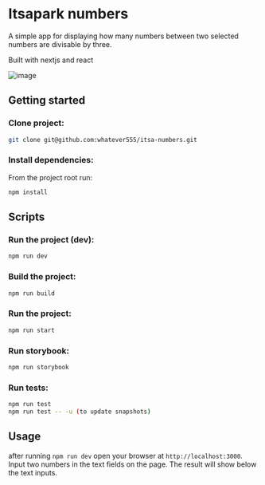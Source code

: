 # Itsapark numbers 
A simple app for displaying how many numbers between two selected numbers are divisable by three.  

Built with nextjs and react    
  
![image](https://user-images.githubusercontent.com/1413475/106102074-20705a00-613f-11eb-8b42-dc53b46757d5.png)



## Getting started 
### Clone project:   
```bash
git clone git@github.com:whatever555/itsa-numbers.git 
```

### Install dependencies:  
From the project root run:  
```bash
npm install
```

## Scripts 

### Run the project (dev): 
```bash
npm run dev
```

### Build the project: 
```bash
npm run build 
```

### Run the project: 
```bash
npm run start 
```

### Run storybook: 
```bash
npm run storybook 
```

### Run tests: 
```bash
npm run test 
npm run test -- -u (to update snapshots) 
```

## Usage
after running `npm run dev` open your browser at `http://localhost:3000`.  
Input two numbers in the text fields on the page. 
The result will show below the text inputs.
